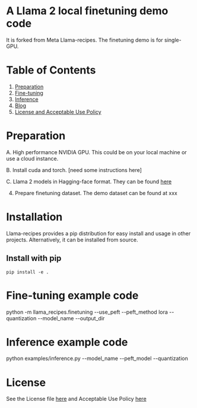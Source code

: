 # A Llama 2 local finetuning demo code

It is forked from Meta Llama-recipes. The finetuning demo is for single-GPU.

# Table of Contents
1. [Preparation](#preparation)
2. [Fine-tuning](#fine-tuning)
3. [Inference](#inference)
4. [Blog](#blog)
5. [License and Acceptable Use Policy](#license)

# Preparation
A. High performance NVIDIA GPU. This could be on your local machine or use a cloud instance.

B. Install cuda and torch.
[need some instructions here]

C. Llama 2 models in Hagging-face format. They can be found [here](https://huggingface.co/meta-llama)

4. Prepare finetuning dataset. The demo dataset can be found at xxx

# Installation
Llama-recipes provides a pip distribution for easy install and usage in other projects. Alternatively, it can be installed from source.

## Install with pip
```
pip install -e .
```

# Fine-tuning example code

python -m llama_recipes.finetuning  --use_peft --peft_method lora --quantization --model_name <Llama-2-7b-chat-hf dir> --output_dir <output dir>

# Inference example code
python examples/inference.py --model_name <Llama-2-7b-chat-hf dir> --peft_model <finetuning output dir> --quantization


# License
See the License file [here](LICENSE) and Acceptable Use Policy [here](USE_POLICY.md)
